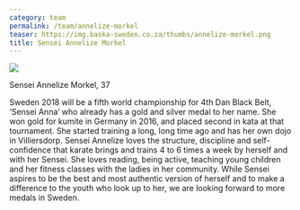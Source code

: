 ```yaml
---
category: team
permalink: /team/annelize-morkel
teaser: https://img.baska-sweden.co.za/thumbs/annelize-morkel.png
title: Sensei Annelize Morkel
---
```


[<img src="https://img.baska-sweden.co.za/resized/annelize-morkel.png" />](https://img.baska-sweden.co.za/original/annelize-morkel.png)

Sensei Annelize Morkel, 37

Sweden 2018 will be a fifth world championship for 4th Dan Black Belt, ‘Sensei Anna’ who already has a gold and silver medal to her name. She won gold for kumite in Germany in 2016, and placed second in kata at that tournament. She started training a long, long time ago and has her own dojo in Villiersdorp. Sensei Annelize loves the structure, discipline and self-confidence that karate brings and trains 4 to 6 times a week by herself and with her Sensei. She loves reading, being active, teaching young children and her fitness classes with the ladies in her community. While Sensei aspires to be the best and most authentic version of herself and to make a difference to the youth who look up to her, we are looking forward to more medals in Sweden.

<!--
[Questionnare Answers](https://drive.google.com/open?id=1txuJeH_B9MkDrbKsqqhZgCPFuGu1e9eSNTsfuFOHnJI)
-->
